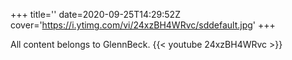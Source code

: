 +++
title=''
date=2020-09-25T14:29:52Z
cover='https://i.ytimg.com/vi/24xzBH4WRvc/sddefault.jpg'
+++

All content belongs to GlennBeck.
{{< youtube 24xzBH4WRvc >}}
